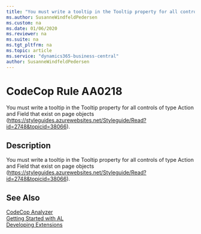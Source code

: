 ```yaml
---
title: "You must write a tooltip in the Tooltip property for all controls of type Action and Field that exist on page objects (https://styleguides.azurewebsites.net/Styleguide/Read?id=2748&topicid=38066)."
ms.author: SusanneWindfeldPedersen
ms.custom: na
ms.date: 01/06/2020
ms.reviewer: na
ms.suite: na
ms.tgt_pltfrm: na
ms.topic: article
ms.service: "dynamics365-business-central"
author: SusanneWindfeldPedersen
---
```

[//]: # (START>DO_NOT_EDIT)
[//]: # (IMPORTANT:Do not edit any of the content between here and the END>DO_NOT_EDIT.)
[//]: # (Any modifications should be made in the .xml files in the ModernDev repo.)
# CodeCop Rule AA0218
You must write a tooltip in the Tooltip property for all controls of type Action and Field that exist on page objects (https://styleguides.azurewebsites.net/Styleguide/Read?id=2748&topicid=38066).  

## Description
You must write a tooltip in the Tooltip property for all controls of type Action and Field that exist on page objects (https://styleguides.azurewebsites.net/Styleguide/Read?id=2748&topicid=38066).

[//]: # (IMPORTANT: END>DO_NOT_EDIT)
## See Also  
[CodeCop Analyzer](codecop.md)  
[Getting Started with AL](../devenv-get-started.md)  
[Developing Extensions](../devenv-dev-overview.md)  